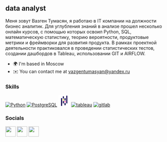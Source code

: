 data analyst
------------

Меня зовут Вазген Тумасян, я работаю в IT компании на должности бизнес аналитик.
Для углубления знаний в анализе прошел несколько онлайн курсов, с помощью которых освоил Python, SQL, математическую статистику, теорию вероятности, продуктовые метрики и фреймворки для развития продукта. В рамках проектной деятельности практиковался в проведении статистических тестов, создании дашбордов в Tableau, использовании GIT и AIRFLOW.

* 🌍  I'm based in Moscow
* ✉️  You can contact me at [vazgentumasyan@yandex.ru](mailto:vazgentumasyan@yandex.ru)

### Skills

<p align="left">
<a href="https://www.python.org/" target="_blank" rel="noreferrer"><img src="https://raw.githubusercontent.com/danielcranney/readme-generator/main/public/icons/skills/python-colored.svg" width="36" height="36" alt="Python" /></a>
<a href="https://www.postgresql.org/" target="_blank" rel="noreferrer"><img src="https://raw.githubusercontent.com/danielcranney/readme-generator/main/public/icons/skills/postgresql-colored.svg" width="36" height="36" alt="PostgreSQL" /></a>
<a href="https://www.pandas.pydata.org/" target="_blank" rel="noreferrer"><img src="https://raw.githubusercontent.com/devicons/devicon/2ae2a900d2f041da66e950e4d48052658d850630/icons/pandas/pandas-original.svg" width="36" height="36" alt="Pandas" /></a>
<a href="https://www.tableau.com/" target="_blank" rel="noreferrer"><img src="https://profilinator.rishav.dev/skills-assets/tableau.svg" width="36" height="36" alt="tableau" /></a>
<a href="https://about.gitlab.com" target="_blank" rel="noreferrer"><img src="https://profilinator.rishav.dev/skills-assets/gitlab.svg" width="36" height="36" alt="gitlab" /></a>
</p>

### Socials

<p align="left"> <a href="https://www.github.com/TumasyanV" target="_blank" rel="noreferrer"><img src="https://raw.githubusercontent.com/danielcranney/readme-generator/main/public/icons/socials/github.svg" width="32" height="32" /></a> <a href="http://www.instagram.com/kimberfli" target="_blank" rel="noreferrer"><img src="https://raw.githubusercontent.com/danielcranney/readme-generator/main/public/icons/socials/instagram.svg" width="32" height="32" /></a> <a href="https://www.linkedin.com/in/vazgen-tumasyan-8a6356283/" target="_blank" rel="noreferrer"><img src="https://raw.githubusercontent.com/danielcranney/readme-generator/main/public/icons/socials/linkedin.svg" width="32" height="32" /></a></p>
